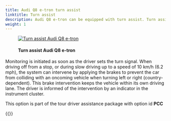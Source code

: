 ```yaml
---
title: Audi Q8 e-tron turn assist
linktitle: Turn assist
description: Audi Q8 e-tron can be equipped with turn assist. Turn assist monitors the road lane with oncoming traffic by means of radar sensors, the front camera and, in certain models, a laser scanner.
weight: 1
---
```


<!-- markdownlint-disable MD033 -->
<figure>
    <a href="https://media.electrichasgoneaudi.net/multimedia/models/e-tron/technology/drivingassistance/turnassist/turnassist.jpg">
        <img src="https://media.electrichasgoneaudi.net/multimedia/models/e-tron/technology/drivingassistance/turnassist/turnassists.jpg"
        class="img-fluid" alt="Turn assist Audi Q8 e-tron" title="Turn assist Audi Q8 e-tron">
    </a>
    <figcaption><h4>Turn assist Audi Q8 e-tron</h4></figcaption>
</figure>

Monitoring is initiated as soon as the driver sets the turn signal. When driving off from a stop, or during slow driving up to a speed of 10 km/h (6.2 mph), the system can intervene by applying the brakes to prevent the car from colliding with an oncoming vehicle when turning left or right (country-dependent). This brake intervention keeps the vehicle within its own driving lane. The driver is informed of the intervention by an indicator in the instrument cluster.

This option is part of the tour driver assistance package with option id **PCC**

{{<children description="true" />}}
